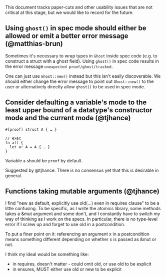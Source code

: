This document tracks paper-cuts and other usability issues that are not critical at this stage, but we would like to record for the future.

## Using `ghost()` in spec mode should either be allowed or emit a better error message (@matthias-brun)

Sometimes it's necessary to wrap types in `Ghost` inside spec code (e.g. to construct a struct with a ghost field). Using `ghost()` in spec code results in the error message `unexpected proof/ghost/tracked`.

One can just use `Ghost::new()` instead but this isn't easily discoverable. We should either change the error message to point out `Ghost::new()` to the user or alternatively directly allow `ghost()` to be used in spec mode.

## Consider defaulting a variable's mode to the least upper bound of a datatype's constructor mode and the current mode (@tjhance)

```
#[proof] struct A { … }

// exec
fn a() {
  let a: A = A { … } 
}
```

Variable `a` should be `proof` by default.

Suggested by @tjhance. There is no consensus yet that this is desirable in general.

## Functions taking mutable arguments (@tjhance)

I find "new as default, explicitly use old(...) even in requires clause" to be a little confusing. To be specific, as I write the atomics library, some methods takes a &mut argument and some don't, and I constantly have to switch my way of thinking as I work on the specs. In particular, there is no type-level error if I screw up and forget to use old in a postcondition.

To put a finer point on it: referencing an argument x in a postcondition means something different depending on whether x is passed as &mut or not.

I think my ideal would be something like:
* in requires, doesn't matter - could omit old, or use old to be explicit
* in ensures, MUST either use old or new to be explicit


